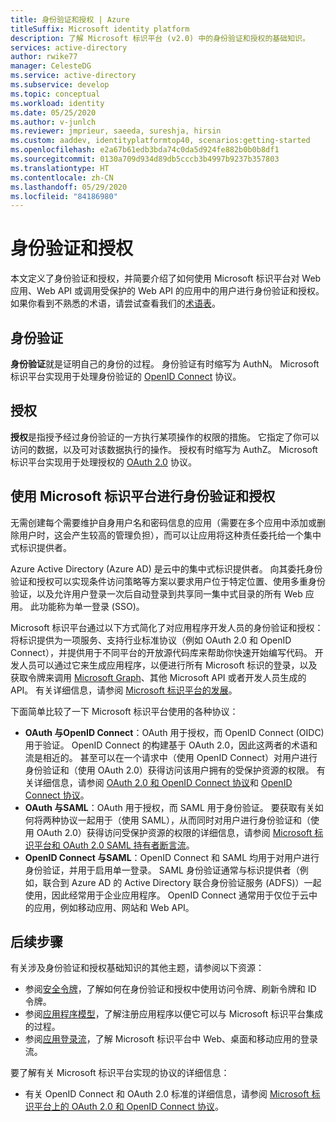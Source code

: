 ```yaml
---
title: 身份验证和授权 | Azure
titleSuffix: Microsoft identity platform
description: 了解 Microsoft 标识平台 (v2.0) 中的身份验证和授权的基础知识。
services: active-directory
author: rwike77
manager: CelesteDG
ms.service: active-directory
ms.subservice: develop
ms.topic: conceptual
ms.workload: identity
ms.date: 05/25/2020
ms.author: v-junlch
ms.reviewer: jmprieur, saeeda, sureshja, hirsin
ms.custom: aaddev, identityplatformtop40, scenarios:getting-started
ms.openlocfilehash: e2a67b61edb3bda74c0da5d924fe882b0b0b8df1
ms.sourcegitcommit: 0130a709d934d89db5cccb3b4997b9237b357803
ms.translationtype: HT
ms.contentlocale: zh-CN
ms.lasthandoff: 05/29/2020
ms.locfileid: "84186980"
---
```

# <a name="authentication-vs-authorization"></a>身份验证和授权

本文定义了身份验证和授权，并简要介绍了如何使用 Microsoft 标识平台对 Web 应用、Web API 或调用受保护的 Web API 的应用中的用户进行身份验证和授权。 如果你看到不熟悉的术语，请尝试查看我们的[术语表](developer-glossary.md)。

## <a name="authentication"></a>身份验证

**身份验证**就是证明自己的身份的过程。 身份验证有时缩写为 AuthN。 Microsoft 标识平台实现用于处理身份验证的 [OpenID Connect](https://openid.net/connect/) 协议。

## <a name="authorization"></a>授权

**授权**是指授予经过身份验证的一方执行某项操作的权限的措施。 它指定了你可以访问的数据，以及可对该数据执行的操作。 授权有时缩写为 AuthZ。 Microsoft 标识平台实现用于处理授权的 [OAuth 2.0](https://oauth.net/2/) 协议。

## <a name="authentication-and-authorization-using-microsoft-identity-platform"></a>使用 Microsoft 标识平台进行身份验证和授权

无需创建每个需要维护自身用户名和密码信息的应用（需要在多个应用中添加或删除用户时，这会产生较高的管理负担），而可以让应用将这种责任委托给一个集中式标识提供者。

Azure Active Directory (Azure AD) 是云中的集中式标识提供者。 向其委托身份验证和授权可以实现条件访问策略等方案以要求用户位于特定位置、使用多重身份验证，以及允许用户登录一次后自动登录到共享同一集中式目录的所有 Web 应用。 此功能称为单一登录 (SSO)。

Microsoft 标识平台通过以下方式简化了对应用程序开发人员的身份验证和授权：将标识提供为一项服务、支持行业标准协议（例如 OAuth 2.0 和 OpenID Connect），并提供用于不同平台的开放源代码库来帮助你快速开始编写代码。 开发人员可以通过它来生成应用程序，以便进行所有 Microsoft 标识的登录，以及获取令牌来调用 [Microsoft Graph](https://developer.microsoft.com/graph/)、其他 Microsoft API 或者开发人员生成的 API。 有关详细信息，请参阅 [Microsoft 标识平台的发展](about-microsoft-identity-platform.md)。

下面简单比较了一下 Microsoft 标识平台使用的各种协议：

* **OAuth 与OpenID Connect**：OAuth 用于授权，而 OpenID Connect (OIDC) 用于验证。 OpenID Connect 的构建基于 OAuth 2.0，因此这两者的术语和流是相近的。 甚至可以在一个请求中（使用 OpenID Connect）对用户进行身份验证和（使用 OAuth 2.0）获得访问该用户拥有的受保护资源的权限。 有关详细信息，请参阅 [OAuth 2.0 和 OpenID Connect 协议](active-directory-v2-protocols.md)和 [OpenID Connect 协议](v2-protocols-oidc.md)。
* **OAuth 与SAML**：OAuth 用于授权，而 SAML 用于身份验证。 要获取有关如何将两种协议一起用于（使用 SAML），从而同时对用户进行身份验证和（使用 OAuth 2.0）获得访问受保护资源的权限的详细信息，请参阅 [Microsoft 标识平台和 OAuth 2.0 SAML 持有者断言流](v2-saml-bearer-assertion.md)。
* **OpenID Connect 与SAML**：OpenID Connect 和 SAML 均用于对用户进行身份验证，并用于启用单一登录。 SAML 身份验证通常与标识提供者（例如，联合到 Azure AD 的 Active Directory 联合身份验证服务 (ADFS)）一起使用，因此经常用于企业应用程序。 OpenID Connect 通常用于仅位于云中的应用，例如移动应用、网站和 Web API。

## <a name="next-steps"></a>后续步骤

有关涉及身份验证和授权基础知识的其他主题，请参阅以下资源：

* 参阅[安全令牌](security-tokens.md)，了解如何在身份验证和授权中使用访问令牌、刷新令牌和 ID 令牌。
* 参阅[应用程序模型](application-model.md)，了解注册应用程序以便它可以与 Microsoft 标识平台集成的过程。
* 参阅[应用登录流](app-sign-in-flow.md)，了解 Microsoft 标识平台中 Web、桌面和移动应用的登录流。

要了解有关 Microsoft 标识平台实现的协议的详细信息：

* 有关 OpenID Connect 和 OAuth 2.0 标准的详细信息，请参阅 [Microsoft 标识平台上的 OAuth 2.0 和 OpenID Connect 协议](active-directory-v2-protocols.md)。


